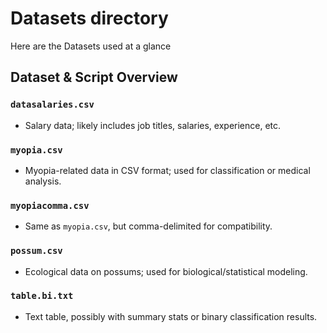 # Datasets directory

Here are the Datasets used at a glance

## Dataset & Script Overview

### `datasalaries.csv`
- Salary data; likely includes job titles, salaries, experience, etc.

### `myopia.csv`
- Myopia-related data in CSV format; used for classification or medical analysis.

### `myopiacomma.csv`
- Same as `myopia.csv`, but comma-delimited for compatibility.

### `possum.csv`
- Ecological data on possums; used for biological/statistical modeling.

### `table.bi.txt`
- Text table, possibly with summary stats or binary classification results.
